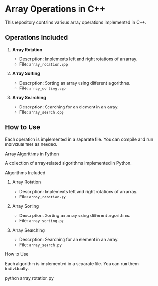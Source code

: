 # Array Operations in C++

This repository contains various array operations implemented in C++.

## Operations Included

1. **Array Rotation**
    - Description: Implements left and right rotations of an array.
    - File: `array_rotation.cpp`

2. **Array Sorting**
    - Description: Sorting an array using different algorithms.
    - File: `array_sorting.cpp`

3. **Array Searching**
    - Description: Searching for an element in an array.
    - File: `array_search.cpp`

## How to Use

Each operation is implemented in a separate file. You can compile and run individual files as needed.

Array Algorithms in Python

A collection of array-related algorithms implemented in Python.

Algorithms Included

1. Array Rotation
    - Description: Implements left and right rotations of an array.
    - File: `array_rotation.py`

2. Array Sorting
    - Description: Sorting an array using different algorithms.
    - File: `array_sorting.py`

3. Array Searching
    - Description: Searching for an element in an array.
    - File: `array_search.py`

How to Use

Each algorithm is implemented in a separate file. You can run them individually.


python array_rotation.py
